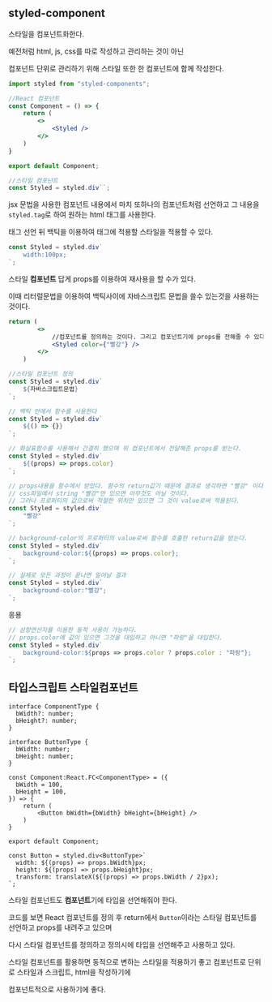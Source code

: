 ## styled-component

스타일을 컴포넌트화한다.

예전처럼 html, js, css를 따로 작성하고 관리하는 것이 아닌 

컴포넌트 단위로 관리하기 위해 스타일 또한 한 컴포넌트에 함께 작성한다.

 

```jsx
import styled from "styled-components";

//React 컴포넌트
const Component = () => {
    return (
    	<>
        	<Styled />
        </>
    )
}

export default Component;

//스타일 컴포넌트
const Styled = styled.div``;
```

jsx 문법을 사용한 컴포넌트 내용에서 마치 또하나의 컴포넌트처럼 선언하고 그 내용을 ``styled.tag``로 하여 원하는 html 태그를 사용한다.



태그 선언 뒤 백틱을 이용하여 태그에 적용할 스타일을 적용할 수 있다.
```jsx
const Styled = styled.div`
	width:100px;
`;
```



스타일 **컴포넌트** 답게 props를 이용하여 재사용을 할 수가 있다.

이때 리터럴문법을 이용하여 백틱사이에 자바스크립트 문법을 쓸수 있는것을 사용하는 것이다.

```jsx
return (
    	<>
    		//컴포넌트를 정의하는 것이다. 그리고 컴포넌트기에 props를 전해줄 수 있다.
        	<Styled color={"빨강"} />        
        </>
    )

//스타일 컴포넌트 정의
const Styled = styled.div`
	${자바스크립트문법}
`;
```

```jsx
// 백틱 안에서 함수를 사용한다
const Styled = styled.div`
	${() => {}}
`;
```

```jsx
// 화살표함수를 사용해서 간결히 했으며 위 컴포넌트에서 전달해준 props를 받는다.
const Styled = styled.div`
	${(props) => props.color}
`;
```

```jsx
// props내용을 함수에서 받았다. 함수의 return값기 때문에 결과로 생각하면 "빨강" 이다.
// css파일에서 string "빨강"만 있으면 아무것도 아닐 것이다.
// 그러나 프로퍼티의 값으로써 적절한 위치만 있으면 그 것이 value로써 적용된다.
const Styled = styled.div`
	"빨강"
`;
```

```jsx
// background-color의 프로퍼티의 value로써 함수를 호출한 return값을 받는다.
const Styled = styled.div`
	background-color:${(props) => props.color};
`;
```
```jsx
// 실제로 모든 과정이 끝나면 일어날 결과
const Styled = styled.div`
	background-color:"빨강";
`;
```



응용

```jsx
// 삼항연산자를 이용한 동적 사용이 가능하다.
// props.color에 값이 있으면 그것을 대입하고 아니면 "파랑"을 대입한다.
const Styled = styled.div`
	background-color:${props => props.color ? props.color : "파랑"};
`;
```



## 타입스크립트 스타일컴포넌트

```tsx
interface ComponentType {
  bWidth?: number;
  bHeight?: number;
}

interface ButtonType {
  bWidth: number;
  bHeight: number;
}

const Component:React.FC<ComponentType> = ({
  bWidth = 100,
  bHeight = 100,
}) => {
    return (
 		<Button bWidth={bWidth} bHeight={bHeight} />
	)
}

export default Component;

const Button = styled.div<ButtonType>`
  width: ${(props) => props.bWidth}px;
  height: ${(props) => props.bHeight}px;
  transform: translateX(${(props) => props.bWidth / 2}px);
`;
```

스타일 컴포넌트도 **컴포넌트**기에 타입을 선언해줘야 한다.

코드를 보면 React 컴포넌트를 정의 후 return에서 ``Button``이라는 스타일 컴포넌트를 선언하고 props를 내려주고 있으며 

다시 스타일 컴포넌트를 정의하고 정의시에 타입을 선언해주고 사용하고 있다.



스타일 컴포넌트를 활용하면 동적으로 변하는 스타일을 적용하기 좋고 컴포넌트로 단위로 스타일과 스크립트, html을 작성하기에 

컴포넌트적으로 사용하기에 좋다.

